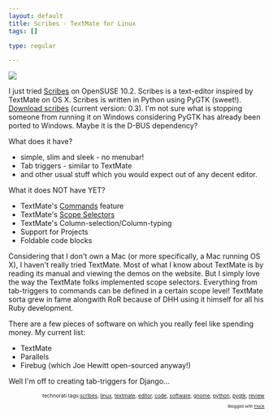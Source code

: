 ```yaml
--- 
layout: default
title: Scribes - TextMate for Linux
tags: []

type: regular

---
```

<a href="http://s60.photobucket.com/albums/h35/mallipeddi/?action=view&amp;current=scribeslogo.png" title="scribeslogo.png"><img border="0" src="http://i60.photobucket.com/albums/h35/mallipeddi/scribeslogo.png" /></a><br/>
<p>I just tried <a href="http://scribes.sourceforge.net">Scribes</a> on OpenSUSE 10.2. Scribes is a text-editor inspired by TextMate on OS X. Scribes is written in Python using PyGTK (sweet!). <a href="http://scribes.sourceforge.net/download.html">Download scribes</a> (current version: 0.3). I'm not sure what is stopping someone from running it on Windows considering PyGTK has already been ported to Windows. Maybe it is the D-BUS dependency?<br/>
</p>

<p>What does it have?</p>

<ul>
<li>simple, slim and sleek - no menubar!</li>
<li>Tab triggers - similar to TextMate</li>
<li>and other usual stuff which you would expect out of any decent editor.<br/>
</li>
</ul>
<p>What it does NOT have YET?</p>

<ul>
<li>TextMate's <a href="http://macromates.com/textmate/manual/commands#commands">Commands</a> feature</li>
<li>TextMate's <a href="http://macromates.com/textmate/manual/scope_selectors#scope_selectors">Scope Selectors</a><br/>
</li>
<li>TextMate's Column-selection/Column-typing<br/>
</li>
<li>Support for Projects</li>
<li>Foldable code blocks</li>
</ul>
<p>Considering that I don't own a Mac (or more specifically, a Mac running OS X), I haven't really tried TextMate. Most of what I know about TextMate is by reading its manual and viewing the demos on the website. But I simply love the way the TextMate folks implemented scope selectors. Everything from tab-triggers to commands can be defined in a certain scope level! TextMate sorta grew in fame alongwith RoR because of DHH using it himself for all his Ruby development. <br/>
</p>

<p>There are a few pieces of software on which you really feel like spending money. My current list:</p>

<ul>
<li>TextMate</li>
<li>Parallels</li>
<li>Firebug (which Joe Hewitt open-sourced anyway!)<br/>
</li>
</ul>
<p>Well I'm off to creating tab-triggers for Django...<br/>
</p>

<!-- technorati tags begin --><p style="font-size:10px;text-align:right;">technorati tags:<a href="http://technorati.com/tag/scribes" rel="tag">scribes</a>, <a href="http://technorati.com/tag/linux" rel="tag">linux</a>, <a href="http://technorati.com/tag/textmate" rel="tag">textmate</a>, <a href="http://technorati.com/tag/editor" rel="tag">editor</a>, <a href="http://technorati.com/tag/code" rel="tag">code</a>, <a href="http://technorati.com/tag/software" rel="tag">software</a>, <a href="http://technorati.com/tag/gnome" rel="tag">gnome</a>, <a href="http://technorati.com/tag/python" rel="tag">python</a>, <a href="http://technorati.com/tag/pygtk" rel="tag">pygtk</a>, <a href="http://technorati.com/tag/review" rel="tag">review</a></p><!-- technorati tags end --><p style="text-align: right; font-size: 8px">Blogged with <a href="http://www.flock.com/blogged-with-flock" title="Flock" target="_new">Flock</a></p>
